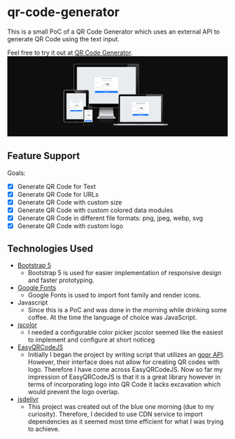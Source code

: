# qr-code-generator

This is a small PoC of a QR Code Generator which uses an external API to generate QR Code using the text input.

Feel free to try it out at [QR Code Generator](https://manojlovic1998.github.io/qr-code-generator/).
![Website preview](/public/images/website-preview.PNG)

## Feature Support

Goals:

- [x] Generate QR Code for Text
- [x] Generate QR Code for URLs
- [x] Generate QR Code with custom size
- [x] Generate QR Code with custom colored data modules
- [x] Generate QR Code in different file formats: png, jpeg, webp, svg
- [x] Generate QR Code with custom logo

## Technologies Used

- [Bootstrap 5](https://getbootstrap.com/)
  - Bootstrap 5 is used for easier implementation of responsive design and faster prototyping.
- [Google Fonts](https://fonts.google.com/icons)
  - Google Fonts is used to import font family and render icons.
- Javascript
  - Since this is a PoC and was done in the morning while drinking some coffee. At the time the language of choice was JavaScript.
- [jscolor](https://jscolor.com/)
  - I needed a configurable color picker jscolor seemed like the easiest to implement and configure at short noticeg
- [EasyQRCodeJS](https://github.com/ushelp/EasyQRCodeJS)
  - Initially I began the project by writing script that utilizes an [goqr API](https://goqr.me/api/). However, their interface does not allow for creating QR codes with logo. Therefore I have come across EasyQRCodeJS. Now so far my impression of EasyQRCodeJS is that it is a great library however in terms of incorporating logo into QR Code it lacks excavation which would prevent the logo overlap.
- [jsdelivr](https://www.jsdelivr.com/)
  - This project was created out of the blue one morning (due to my curiosity). Therefore, I decided to use CDN service to import dependencies as it seemed most time efficient for what I was trying to achieve.
